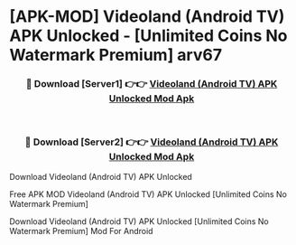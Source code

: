 # [APK-MOD] Videoland (Android TV) APK Unlocked - [Unlimited Coins No Watermark Premium] arv67



<div align="center">
<h3>🔴 Download [Server1] 👉👉 <a href="https://momento.my/?title=Videoland_(Android_TV)_APK_Unlocked">Videoland (Android TV) APK Unlocked Mod Apk</a></h3><br>

<h3>🔴 Download [Server2] 👉👉 <a href="https://momento.my/?title=Videoland_(Android_TV)_APK_Unlocked">Videoland (Android TV) APK Unlocked Mod Apk</a></h3>
</div>



Download Videoland (Android TV) APK Unlocked 

Free APK MOD Videoland (Android TV) APK Unlocked [Unlimited Coins No Watermark Premium]

Download Videoland (Android TV) APK Unlocked [Unlimited Coins No Watermark Premium] Mod For Android
